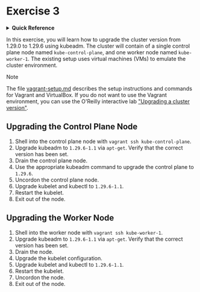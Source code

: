 # Exercise 3

<details>
<summary><b>Quick Reference</b></summary>
<p>

* Namespace: N/A<br>
* Documentation: [Upgrading kubeadm clusters](https://kubernetes.io/docs/tasks/administer-cluster/kubeadm/kubeadm-upgrade/)

</p>
</details>

In this exercise, you will learn how to upgrade the cluster version from 1.29.0 to 1.29.6 using kubeadm. The cluster will contain of a single control plane node named `kube-control-plane`, and one worker node named `kube-worker-1`. The existing setup uses virtual machines (VMs) to emulate the cluster environment.

> [!NOTE]
> The file [vagrant-setup.md](../common/vagrant-setup.md) describes the setup instructions and commands for Vagrant and VirtualBox. If you do not want to use the Vagrant environment, you can use the O'Reilly interactive lab ["Upgrading a cluster version"](https://learning.oreilly.com/interactive-lab/cka-prep-upgrading/9781492095514).

## Upgrading the Control Plane Node

1. Shell into the control plane node with `vagrant ssh kube-control-plane`.
2. Upgrade kubeadm to `1.29.6-1.1` via `apt-get`. Verify that the correct version has been set.
3. Drain the control plane node.
4. Use the appropriate kubeadm command to upgrade the control plane to `1.29.6`.
5. Uncordon the control plane node.
6. Upgrade kubelet and kubectl to `1.29.6-1.1`.
7. Restart the kubelet.
8. Exit out of the node.

## Upgrading the Worker Node

1. Shell into the worker node with `vagrant ssh kube-worker-1`.
2. Upgrade kubeadm to `1.29.6-1.1` via `apt-get`. Verify that the correct version has been set.
3. Drain the node.
4. Upgrade the kubelet configuration.
5. Upgrade kubelet and kubectl to `1.29.6-1.1`.
6. Restart the kubelet.
7. Uncordon the node.
8. Exit out of the node.
